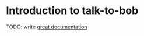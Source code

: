 # Introduction to talk-to-bob

TODO: write [great documentation](http://jacobian.org/writing/what-to-write/)
